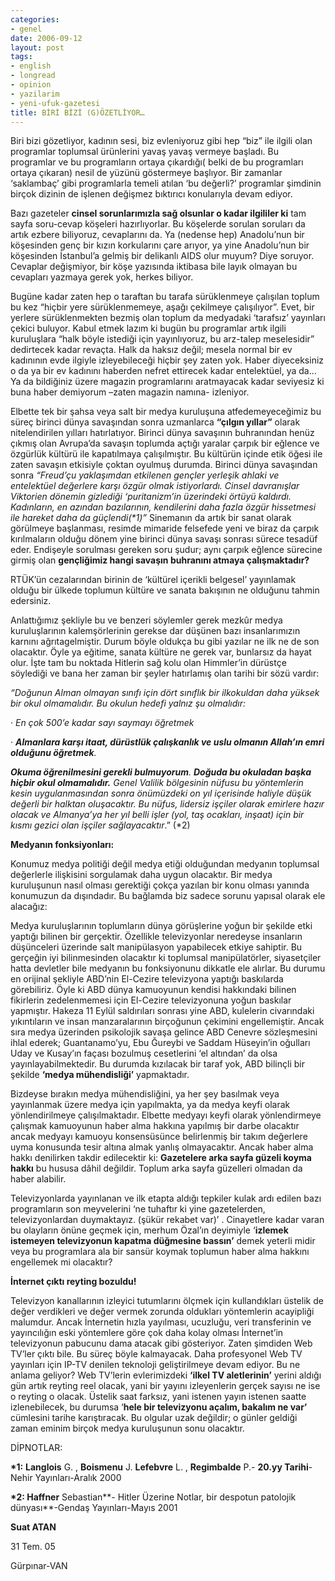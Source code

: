 ```yaml
---
categories:
- genel
date: 2006-09-12
layout: post
tags:
- english
- longread
- opinion
- yazilarim
- yeni-ufuk-gazetesi
title: BİRİ BİZİ (G)ÖZETLİYOR…
---
```


Biri bizi gözetliyor, kadının sesi, biz evleniyoruz gibi hep “biz” ile ilgili olan programlar toplumsal ürünlerini yavaş yavaş vermeye başladı. Bu programlar ve bu programların ortaya çıkardığı( belki de bu programları ortaya çıkaran) nesil de yüzünü göstermeye başlıyor. Bir zamanlar ‘saklambaç’ gibi programlarla temeli atılan ‘bu değerli?’ programlar şimdinin birçok dizinin de işlenen değişmez bıktırıcı konularıyla devam ediyor.

Bazı gazeteler **cinsel sorunlarımızla sağ olsunlar o kadar ilgililer ki** tam sayfa soru-cevap köşeleri hazırlıyorlar. Bu köşelerde sorulan soruları da artık ezbere biliyoruz, cevaplarını da. Ya (nedense hep) Anadolu’nun bir köşesinden genç bir kızın korkularını çare arıyor, ya yine Anadolu’nun bir köşesinden İstanbul’a gelmiş bir delikanlı AIDS olur muyum? Diye soruyor. Cevaplar değişmiyor, bir köşe yazısında iktibasa bile layık olmayan bu cevapları yazmaya gerek yok, herkes biliyor.

Bugüne kadar zaten hep o taraftan bu tarafa sürüklenmeye çalışılan toplum bu kez “hiçbir yere sürüklenmemeye, aşağı çekilmeye çalışılıyor”. Evet, bir yerlere sürüklenmekten bezmiş olan toplum da medyadaki ‘tarafsız’ yayınları çekici buluyor. Kabul etmek lazım ki bugün bu programlar artık ilgili kuruluşlara “halk böyle istediği için yayınlıyoruz, bu arz-talep meselesidir” dedirtecek kadar revaçta. Halk da haksız değil; mesela normal bir ev kadınının evde ilgiyle izleyebileceği hiçbir şey zaten yok. Haber diyeceksiniz o da ya bir ev kadınını haberden nefret ettirecek kadar entelektüel, ya da… Ya da bildiğiniz üzere magazin programlarını aratmayacak kadar seviyesiz ki buna haber demiyorum –zaten magazin namına- izleniyor.

Elbette tek bir şahsa veya salt bir medya kuruluşuna atfedemeyeceğimiz bu süreç birinci dünya savaşından sonra uzmanlarca **“çılgın yıllar”** olarak nitelendirilen yılları hatırlatıyor. Birinci dünya savaşının buhranından henüz çıkmış olan Avrupa’da savaşın toplumda açtığı yaralar çarpık bir eğlence ve özgürlük kültürü ile kapatılmaya çalışılmıştır. Bu kültürün içinde etik öğesi ile zaten savaşın etkisiyle çoktan oyulmuş durumda. Birinci dünya savaşından sonra _“Freud’çu yaklaşımdan etkilenen gençler yerleşik ahlaki ve entelektüel değerlere karşı özgür olmak istiyorlardı. Cinsel davranışlar Viktorien dönemin gizlediği ‘puritanizm’in üzerindeki örtüyü kaldırdı. Kadınların, en azından bazılarının, kendilerini daha fazla özgür hissetmesi ile hareket daha da güçlendi(\*1)”_ Sinemanın da artık bir sanat olarak görülmeye başlanması, resimde mimaride felsefede yeni ve biraz da çarpık kırılmaların olduğu dönem yine birinci dünya savaşı sonrası sürece tesadüf eder. Endişeyle sorulması gereken soru şudur; aynı çarpık eğlence sürecine girmiş olan **gençliğimiz hangi savaşın buhranını atmaya çalışmaktadır?**

RTÜK’ün cezalarından birinin de ‘kültürel içerikli belgesel’ yayınlamak olduğu bir ülkede toplumun kültüre ve sanata bakışının ne olduğunu tahmin edersiniz.

Anlattığımız şekliyle bu ve benzeri söylemler gerek mezkûr medya kuruluşlarının kalemşörlerinin gerekse dar düşünen bazı insanlarımızın karnını ağrıtagelmiştir. Durum böyle oldukça bu gibi yazılar ne ilk ne de son olacaktır. Öyle ya eğitime, sanata kültüre ne gerek var, bunlarsız da hayat olur. İşte tam bu noktada Hitlerin sağ kolu olan Himmler’in dürüstçe söylediği ve bana her zaman bir şeyler hatırlamış olan tarihi bir sözü vardır:

_“Doğunun Alman olmayan sınıfı için dört sınıflık bir ilkokuldan daha yüksek bir okul olmamalıdır. Bu okulun hedefi yalnız şu olmalıdır:_

· _En çok 500’e kadar sayı saymayı öğretmek_

· **_Almanlara karşı itaat, dürüstlük çalışkanlık ve uslu olmanın Allah’ın emri olduğunu öğretmek_**_._

**_Okuma öğrenilmesini gerekli bulmuyorum_**_. **Doğuda bu okuladan başka hiçbir okul olmamalıdır.** Genel Valilik bölgesinin nüfusu bu yöntemlerin kesin uygulanmasından sonra önümüzdeki on yıl içerisinde haliyle düşük değerli bir halktan oluşacaktır. Bu nüfus, lidersiz işçiler olarak emirlere hazır olacak ve Almanya’ya her yıl belli işler (yol, taş ocakları, inşaat) için bir kısmı gezici olan işçiler sağlayacaktır_.” (\*2)

**Medyanın fonksiyonları:**

Konumuz medya politiği değil medya etiği olduğundan medyanın toplumsal değerlerle ilişkisini sorgulamak daha uygun olacaktır. Bir medya kuruluşunun nasıl olması gerektiği çokça yazılan bir konu olması yanında konumuzun da dışındadır. Bu bağlamda biz sadece sorunu yapısal olarak ele alacağız:

Medya kuruluşlarının toplumların dünya görüşlerine yoğun bir şekilde etki yaptığı bilinen bir gerçektir. Özellikle televizyonlar neredeyse insanların düşünceleri üzerinde salt manipülasyon yapabilecek etkiye sahiptir. Bu gerçeğin iyi bilinmesinden olacaktır ki toplumsal manipülatörler, siyasetçiler hatta devletler bile medyanın bu fonksiyonunu dikkatle ele alırlar. Bu durumu en orijinal şekliyle ABD’nin El-Cezire televizyona yaptığı baskılarda görebiliriz. Öyle ki ABD dünya kamuoyunun kendisi hakkındaki bilinen fikirlerin zedelenmemesi için El-Cezire televizyonuna yoğun baskılar yapmıştır. Hakeza 11 Eylül saldırıları sonrası yine ABD, kulelerin civarındaki yıkıntıların ve insan manzaralarının birçoğunun çekimini engellemiştir. Ancak sıra medya üzerinden psikolojik savaşa gelince ABD Cenevre sözleşmesini ihlal ederek; Guantanamo’yu, Ebu Ğureybi ve Saddam Hüseyin’in oğulları Uday ve Kusay’ın façası bozulmuş cesetlerini ‘el altından’ da olsa yayınlayabilmektedir. Bu durumda kızılacak bir taraf yok, ABD bilinçli bir şekilde **‘medya mühendisliği’** yapmaktadır.

Bizdeyse bırakın medya mühendisliğini, ya her şey basılmak veya yayınlanmak üzere medya için yapılmakta, ya da medya keyfi olarak yönlendirilmeye çalışılmaktadır. Elbette medyayı keyfi olarak yönlendirmeye çalışmak kamuoyunun haber alma hakkına yapılmış bir darbe olacaktır ancak medyayı kamuoyu konsensüsünce belirlenmiş bir takım değerlere uyma konusunda tesir altına almak yanlış olmayacaktır. Ancak haber alma hakkı denilirken takdir edilecektir ki: **Gazetelere arka sayfa güzeli koyma hakkı** bu hususa dâhil değildir. Toplum arka sayfa güzelleri olmadan da haber alabilir.

Televizyonlarda yayınlanan ve ilk etapta aldığı tepkiler kulak ardı edilen bazı programların son meyvelerini ‘ne tuhaftır ki yine gazetelerden, televizyonlardan duymaktayız. (şükür rekabet var)’ . Cinayetlere kadar varan bu olayların önüne geçmek için, merhum Özal’ın deyimiyle ‘**izlemek istemeyen televizyonun kapatma düğmesine bassın’** demek yeterli midir veya bu programlara ala bir sansür koymak toplumun haber alma hakkını engellemek mi olacaktır?

**İnternet çıktı reyting bozuldu!**

Televizyon kanallarının izleyici tutumlarını ölçmek için kullandıkları üstelik de değer verdikleri ve değer vermek zorunda oldukları yöntemlerin acayipliği malumdur. Ancak İnternetin hızla yayılması, ucuzluğu, veri transferinin ve yayıncılığın eski yöntemlere göre çok daha kolay olması İnternet’in televizyonun pabucunu dama atacak gibi gösteriyor. Zaten şimdiden Web TV’ler çıktı bile. Bu süreç böyle kalmayacak. Daha profesyonel Web TV yayınları için IP-TV denilen teknoloji geliştirilmeye devam ediyor. Bu ne anlama geliyor? Web TV’lerin evlerimizdeki **‘ilkel TV aletlerinin’** yerini aldığı gün artık reyting reel olacak, yani bir yayını izleyenlerin gerçek sayısı ne ise o reyting o olacak. Üstelik saat farksız, yani istenen yayın istenen saatte izlenebilecek, bu durumsa ‘**hele bir televizyonu açalım, bakalım ne var’** cümlesini tarihe karıştıracak. Bu olgular uzak değildir; o günler geldiği zaman eminim birçok medya kuruluşunun sonu olacaktır.

DİPNOTLAR:

**\*1:** **Langlois** G. , **Boismenu** J. **Lefebvre** L. , **Regimbalde** P.- **20.yy Tarihi**\- Nehir Yayınları-Aralık 2000

**\*2: Haffner** Sebastian**\- Hitler Üzerine Notlar, bir despotun patolojik dünyası**\-Gendaş Yayınları-Mayıs 2001

**Suat ATAN**

31 Tem. 05

Gürpınar-VAN
